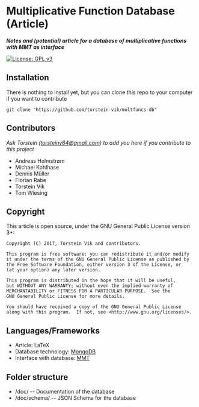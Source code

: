 # Multiplicative Function Database (Article)
***Notes and (potential) article for a database of multiplicative functions with MMT as interface*** <p>

[![License: GPL v3](https://img.shields.io/badge/License-GPL%20v3-blue.svg)](https://www.gnu.org/licenses/gpl-3.0)


## Installation

There is nothing to install yet, but you can clone this repo to your computer if you want to contribute
```
git clone "https://github.com/torstein-vik/multfuncs-db"
```

## Contributors

_Ask Torstein ([torsteinv64@gmail.com](mailto:torsteinv64@gmail.com)) to add you here if you contribute to this project_
* Andreas Holmstrøm
* Michael Kohlhase
* Dennis Müller
* Florian Rabe
* Torstein Vik
* Tom Wiesing

## Copyright


This article is open source, under the GNU General Public License version 3+:

    Copyright (C) 2017, Torstein Vik and contributors.

    This program is free software: you can redistribute it and/or modify
    it under the terms of the GNU General Public License as published by
    the Free Software Foundation, either version 3 of the License, or
    (at your option) any later version.

    This program is distributed in the hope that it will be useful,
    but WITHOUT ANY WARRANTY; without even the implied warranty of
    MERCHANTABILITY or FITNESS FOR A PARTICULAR PURPOSE.  See the
    GNU General Public License for more details.

    You should have received a copy of the GNU General Public License
    along with this program.  If not, see <http://www.gnu.org/licenses/>.
    

## Languages/Frameworks

* Article: LaTeX
* Database technology: [MongoDB](https://github.com/mongodb/mongo)
* Interface with database: [MMT](https://github.com/UniFormal/MMT)

## Folder structure

* /doc/ -- Documentation of the database
* /doc/schema/ -- JSON Schema for the database
